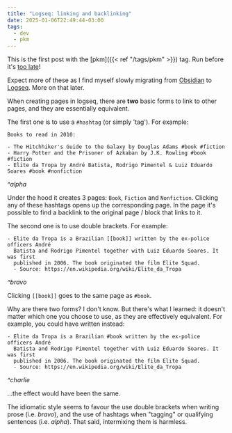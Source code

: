 ```yaml
---
title: "Logseq: linking and backlinking"
date: 2025-01-06T22:49:44-03:00
tags:
  - dev
  - pkm
---
```


This is the first post with the [pkm]({{< ref "/tags/pkm" >}}) tag. Run before
it's [too late](https://en.wikipedia.org/wiki/The_Paradox_of_Choice)!

Expect more of these as I find myself slowly migrating from
[Obsidian](https://obsidian.md/) to [Logseq](https://logseq.com/). More on that
later.

When creating pages in logseq, there are **two** basic forms to link to other pages,
and they are essentially equivalent.

The first one is to use a `#hashtag` (or simply 'tag'). For example:

```
Books to read in 2010:

- The Hitchhiker's Guide to the Galaxy by Douglas Adams #book #fiction
- Harry Potter and the Prisoner of Azkaban by J.K. Rowling #book #fiction
- Elite da Tropa by André Batista, Rodrigo Pimentel & Luiz Eduardo Soares #book #nonfiction
```

_^alpha_

Under the hood it creates 3 pages: `Book`, `Fiction` and `Nonfiction`. Clicking
any of these hashtags opens up the corresponding page. In the page it's possible
to find a backlink to the original page / block that links to it.

The second one is to use double brackets. For example:

```
- Elite da Tropa is a Brazilian [[book]] written by the ex-police officers André
  Batista and Rodrigo Pimentel together with Luiz Eduardo Soares. It was first
  published in 2006. The book originated the film Elite Squad.
  - Source: https://en.wikipedia.org/wiki/Elite_da_Tropa
```

_^bravo_

Clicking `[[book]]` goes to the same page as `#book`.

Why are there two forms? I don't know. But there's what I learned: it doesn't
matter which one you choose to use, as they are effectively equivalent. For
example, you could have written instead:

```
- Elite da Tropa is a Brazilian #book written by the ex-police officers André
  Batista and Rodrigo Pimentel together with Luiz Eduardo Soares. It was first
  published in 2006. The book originated the film Elite Squad.
  - Source: https://en.wikipedia.org/wiki/Elite_da_Tropa
```

_^charlie_

...the effect would have been the same.

The idiomatic style seems to favour the use double brackets when writing prose
(i.e. _bravo_), and the use of hashtags when "tagging" or qualifying sentences
(i.e. _alpha_). That said, intermixing them is harmless.
